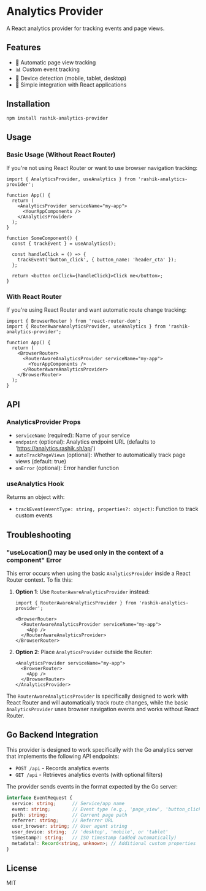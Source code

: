 # Analytics Provider

A React analytics provider for tracking events and page views.

## Features

- 🔄 Automatic page view tracking
- 📊 Custom event tracking
- 📱 Device detection (mobile, tablet, desktop)
- 🔌 Simple integration with React applications

## Installation

```bash
npm install rashik-analytics-provider
```

## Usage

### Basic Usage (Without React Router)

If you're not using React Router or want to use browser navigation tracking:

```tsx
import { AnalyticsProvider, useAnalytics } from 'rashik-analytics-provider';

function App() {
  return (
    <AnalyticsProvider serviceName="my-app">
      <YourAppComponents />
    </AnalyticsProvider>
  );
}

function SomeComponent() {
  const { trackEvent } = useAnalytics();
  
  const handleClick = () => {
    trackEvent('button_click', { button_name: 'header_cta' });
  };
  
  return <button onClick={handleClick}>Click me</button>;
}
```

### With React Router

If you're using React Router and want automatic route change tracking:

```tsx
import { BrowserRouter } from 'react-router-dom';
import { RouterAwareAnalyticsProvider, useAnalytics } from 'rashik-analytics-provider';

function App() {
  return (
    <BrowserRouter>
      <RouterAwareAnalyticsProvider serviceName="my-app">
        <YourAppComponents />
      </RouterAwareAnalyticsProvider>
    </BrowserRouter>
  );
}
```

## API

### AnalyticsProvider Props

- `serviceName` (required): Name of your service
- `endpoint` (optional): Analytics endpoint URL (defaults to 'https://analytics.rashik.sh/api')
- `autoTrackPageViews` (optional): Whether to automatically track page views (default: true)
- `onError` (optional): Error handler function

### useAnalytics Hook

Returns an object with:
- `trackEvent(eventType: string, properties?: object)`: Function to track custom events

## Troubleshooting

### "useLocation() may be used only in the context of a <Router> component" Error

This error occurs when using the basic `AnalyticsProvider` inside a React Router context. To fix this:

1. **Option 1**: Use `RouterAwareAnalyticsProvider` instead:
   ```tsx
   import { RouterAwareAnalyticsProvider } from 'rashik-analytics-provider';
   
   <BrowserRouter>
     <RouterAwareAnalyticsProvider serviceName="my-app">
       <App />
     </RouterAwareAnalyticsProvider>
   </BrowserRouter>
   ```

2. **Option 2**: Place `AnalyticsProvider` outside the Router:
   ```tsx
   <AnalyticsProvider serviceName="my-app">
     <BrowserRouter>
       <App />
     </BrowserRouter>
   </AnalyticsProvider>
   ```

The `RouterAwareAnalyticsProvider` is specifically designed to work with React Router and will automatically track route changes, while the basic `AnalyticsProvider` uses browser navigation events and works without React Router.

## Go Backend Integration

This provider is designed to work specifically with the Go analytics server that implements the following API endpoints:

- `POST /api` - Records analytics events
- `GET /api` - Retrieves analytics events (with optional filters)

The provider sends events in the format expected by the Go server:

```typescript
interface EventRequest {
  service: string;      // Service/app name
  event: string;        // Event type (e.g., 'page_view', 'button_click')
  path: string;         // Current page path
  referrer: string;     // Referrer URL
  user_browser: string; // User agent string
  user_device: string;  // 'desktop', 'mobile', or 'tablet'
  timestamp?: string;   // ISO timestamp (added automatically)
  metadata?: Record<string, unknown>; // Additional custom properties
}
```

## License

MIT 